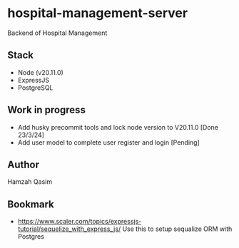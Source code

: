 # hospital-management-server

Backend of Hospital Management

## Stack

- Node (v20.11.0)
- ExpressJS
- PostgreSQL

## Work in progress

- Add husky precommit tools and lock node version to V20.11.0 [Done 23/3/24]
- Add user model to complete user register and login [Pending]

## Author

Hamzah Qasim

## Bookmark

- https://www.scaler.com/topics/expressjs-tutorial/sequelize_with_express_js/ Use this to setup sequalize ORM with Postgres
